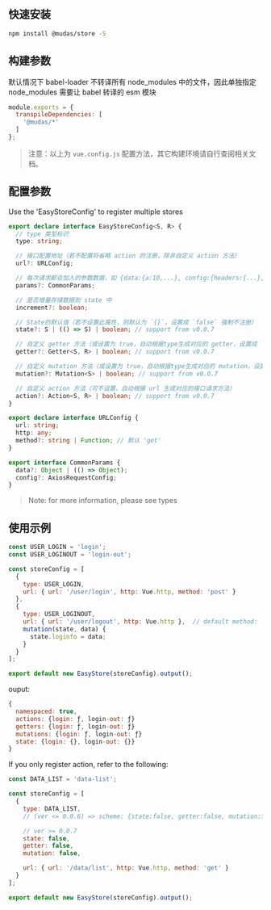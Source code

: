 ## 快速安装
```bash
npm install @mudas/store -S
```

## 构建参数
默认情况下 babel-loader 不转译所有 node_modules 中的文件，因此单独指定 node_modules 需要让 babel 转译的 esm 模块
```js
module.exports = {
  transpileDependencies: [
    '@mudas/*'
  ]
};
```
> 注意：以上为 `vue.config.js` 配置方法，其它构建环境请自行查阅相关文档。

## 配置参数
Use the 'EasyStoreConfig' to register multiple stores
```ts
export declare interface EasyStoreConfig<S, R> {
  // type 类型标识
  type: string;

  // 接口配置地址（若不配置将省略 action 的注册，除非自定义 action 方法）
  url?: URLConfig;

  // 每次请求都会加入的参数数据，如 {data:{a:10,...}, config:{headers:{...}, timeout:1000}}
  params?: CommonParams;

  // 是否增量存储数据到 state 中
  increment?: boolean;

  // State的默认值（若不设置此属性，则默认为 `{}`，设置成 `false` 强制不注册）
  state?: S | (() => S) | boolean; // support from v0.0.7

  // 自定义 getter 方法（或设置为 true，自动根据type生成对应的 getter，设置成 `false` 强制不注册）
  getter?: Getter<S, R> | boolean; // support from v0.0.7

  // 自定义 mutation 方法（或设置为 true，自动根据type生成对应的 mutation，设置成 `false` 强制不注册）
  mutation?: Mutation<S> | boolean; // support from v0.0.7

  // 自定义 action 方法（可不设置，自动根据 url 生成对应的接口请求方法）
  action?: Action<S, R> | boolean; // support from v0.0.7
}

export declare interface URLConfig {
  url: string;
  http: any;
  method?: string | Function; // 默认 'get'
}

export interface CommonParams {
  data?: Object | (() => Object);
  config?: AxiosRequestConfig;
}
```
> Note: for more information, please see types

## 使用示例
```js
const USER_LOGIN = 'login';
const USER_LOGINOUT = 'login-out';

const storeConfig = [
  {
    type: USER_LOGIN,
    url: { url: '/user/login', http: Vue.http, method: 'post' }
  },
  {
    type: USER_LOGINOUT,
    url: { url: '/user/logout', http: Vue.http },  // default method: 'get'
    mutation(state, data) {
      state.loginfo = data;
    }
  }
];

export default new EasyStore(storeConfig).output();
```

ouput:
```js
{
  namespaced: true,
  actions: {login: ƒ, login-out: ƒ}
  getters: {login: ƒ, login-out: ƒ}
  mutations: {login: ƒ, login-out: ƒ}
  state: {login: {}, login-out: {}}
}
```

If you only register action, refer to the following:
```js
const DATA_LIST = 'data-list';

const storeConfig = [
  {
    type: DATA_LIST,
    // (ver <= 0.0.6) => scheme: {state:false, getter:false, mutation:false},

    // ver >= 0.0.7
    state: false,
    getter: false,
    mutation: false,

    url: { url: '/data/list', http: Vue.http, method: 'get' }
  }
];

export default new EasyStore(storeConfig).output();
```
